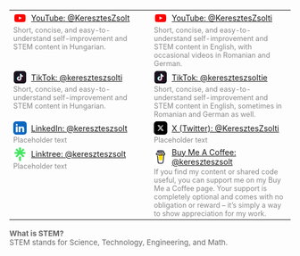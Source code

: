 <table style="width: 100%; border: 0;">
  <tr>
    <td style="width: 50%; vertical-align: top;">
      <div style="display: flex; flex-direction: column; align-items: flex-start;">
        <div style="display: flex; align-items: center;">
          <img src="icons/youtube-color-icon.png" alt="YouTube Icon" style="margin-right: 8px;" />
          <a href="https://www.youtube.com/@KeresztesZsolt">YouTube: @KeresztesZsolt</a>
        </div>
        <div style="font-size: 0.9em; color: #888; margin-top: 2px;">Short, concise, and easy-to-understand self-improvement and STEM content in Hungarian.</div>
      </div>
    </td>
    <td style="width: 50%; vertical-align: top;">
      <div style="display: flex; flex-direction: column; align-items: flex-start;">
        <div style="display: flex; align-items: center;">
          <img src="icons/youtube-color-icon.png" alt="YouTube Icon" style="margin-right: 8px;" />
          <a href="https://www.youtube.com/@KeresztesZsolti">YouTube: @KeresztesZsolti</a>
        </div>
        <div style="font-size: 0.9em; color: #888; margin-top: 2px;">Short, concise, and easy-to-understand self-improvement and STEM content in English, with occasional videos in Romanian and German.</div>
      </div>
    </td>
  </tr>
  <tr>
    <td style="width: 50%; vertical-align: top;">
      <div style="display: flex; flex-direction: column; align-items: flex-start;">
        <div style="display: flex; align-items: center;">
          <img src="icons/tiktok-square-color-icon.png" alt="TikTok Icon" style="margin-right: 8px;" />
          <a href="https://www.tiktok.com/@kereszteszsolti">TikTok: @kereszteszsolti</a>
        </div>
        <div style="font-size: 0.9em; color: #888; margin-top: 2px;">Short, concise, and easy-to-understand self-improvement and STEM content in Hungarian.</div>
      </div>
    </td>
    <td style="width: 50%; vertical-align: top;">
      <div style="display: flex; flex-direction: column; align-items: flex-start;">
        <div style="display: flex; align-items: center;">
          <img src="icons/tiktok-square-color-icon.png" alt="TikTok Icon" style="margin-right: 8px;" />
          <a href="https://www.tiktok.com/@kereszteszsoltie">TikTok: @kereszteszsoltie</a>
        </div>
        <div style="font-size: 0.9em; color: #888; margin-top: 2px;">Short, concise, and easy-to-understand self-improvement and STEM content in English, sometimes in Romanian and German as well.</div>
      </div>
    </td>
  </tr>
  <tr>
    <td style="width: 50%; vertical-align: top;">
      <div style="display: flex; flex-direction: column; align-items: flex-start;">
        <div style="display: flex; align-items: center;">
          <img src="icons/linkedin-app-icon.png" alt="LinkedIn Icon" style="margin-right: 8px;" />
          <a href="https://www.linkedin.com/in/kereszteszsolt">LinkedIn: @kereszteszsolt</a>
        </div>
        <div style="font-size: 0.9em; color: #888; margin-top: 2px;">Placeholder text</div>
      </div>
    </td>
    <td style="width: 50%; vertical-align: top;">
      <div style="display: flex; flex-direction: column; align-items: flex-start;">
        <div style="display: flex; align-items: center;">
          <img src="icons/x-social-media-logo-icon.png" alt="X (Twitter) Icon" style="margin-right: 8px;" />
          <a href="https://x.com/KeresztesZsolti">X (Twitter): @KeresztesZsolti</a>
        </div>
        <div style="font-size: 0.9em; color: #888; margin-top: 2px;">Placeholder text</div>
      </div>
    </td>
  </tr>
  <tr>
    <td style="width: 50%; vertical-align: top;">
      <div style="display: flex; flex-direction: column; align-items: flex-start;">
        <div style="display: flex; align-items: center;">
          <img src="icons/linktree-logo-icon.png" alt="Linktree Icon" style="margin-right: 8px;" />
          <a href="https://linktr.ee/kereszteszsolt">Linktree: @kereszteszsolt</a>
        </div>
        <div style="font-size: 0.9em; color: #888; margin-top: 2px;">Placeholder text</div>
      </div>
    </td>
    <td style="width: 50%; vertical-align: top;">
      <div style="display: flex; flex-direction: column; align-items: flex-start;">
        <div style="display: flex; align-items: center;">
          <img src="icons/buy-me-coffee-icon.png" alt="Buy Me A Coffee Icon" style="margin-right: 8px;" />
          <a href="https://www.buymeacoffee.com/kereszteszsolt">Buy Me A Coffee: @kereszteszsolt</a>
        </div>
        <div style="font-size: 0.9em; color: #888; margin-top: 2px;">If you find my content or shared code useful, you can support me on my Buy Me a Coffee page. Your support is completely optional and comes with no obligation or reward – it’s simply a way to show appreciation for my work.</div>
      </div>
    </td>
  </tr>
</table>

<p style="font-size: 0.95em; color: #666; margin-top: 16px;"><strong>What is STEM?</strong><br />
STEM stands for Science, Technology, Engineering, and Math.</p>
